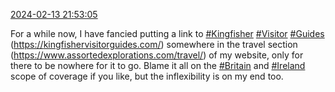 [2024-02-13 21:53:05](https://mstdn.social/@hill_wanderer/111926390647559818)

For a while now, I have fancied putting a link to <a href="https://mstdn.social/tags/Kingfisher" class="mention hashtag" rel="tag">#Kingfisher</a> <a href="https://mstdn.social/tags/Visitor" class="mention hashtag" rel="tag">#Visitor</a> <a href="https://mstdn.social/tags/Guides" class="mention hashtag" rel="tag">#Guides</a> (<a href="https://kingfishervisitorguides.com/" target="_blank" rel="nofollow noopener noreferrer" translate="no">https://<span class="">kingfishervisitorguides.com/</a>) somewhere in the travel section (<a href="https://www.assortedexplorations.com/travel/" target="_blank" rel="nofollow noopener noreferrer" translate="no">https://www.assortedexplorations.com/travel/</a>) of my website, only for there to be nowhere for it to go. Blame it all on the <a href="https://mstdn.social/tags/Britain" class="mention hashtag" rel="tag">#Britain</a> and <a href="https://mstdn.social/tags/Ireland" class="mention hashtag" rel="tag">#Ireland</a> scope of coverage if you like, but the inflexibility is on my end too.